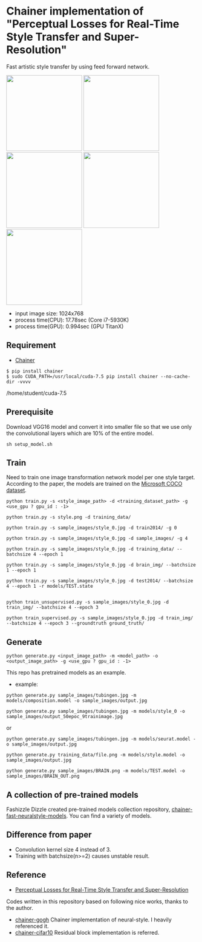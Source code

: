# Chainer implementation of "Perceptual Losses for Real-Time Style Transfer and Super-Resolution"
Fast artistic style transfer by using feed forward network.

<img src="https://raw.githubusercontent.com/yusuketomoto/chainer-fast-neuralstyle/master/sample_images/tubingen.jpg" height="200px">

<img src="https://raw.githubusercontent.com/yusuketomoto/chainer-fast-neuralstyle/master/sample_images/style_1.png" height="200px">
<img src="https://raw.githubusercontent.com/yusuketomoto/chainer-fast-neuralstyle/master/sample_images/output_1.jpg" height="200px">

<img src="https://raw.githubusercontent.com/yusuketomoto/chainer-fast-neuralstyle/master/sample_images/style_2.png" height="200px">
<img src="https://raw.githubusercontent.com/yusuketomoto/chainer-fast-neuralstyle/master/sample_images/output_2.jpg" height="200px">

- input image size: 1024x768
- process time(CPU): 17.78sec (Core i7-5930K)
- process time(GPU): 0.994sec (GPU TitanX)


## Requirement
- [Chainer](https://github.com/pfnet/chainer)
```
$ pip install chainer
$ sudo CUDA_PATH=/usr/local/cuda-7.5 pip install chainer --no-cache-dir -vvvv
```
/home/student/cuda-7.5

## Prerequisite
Download VGG16 model and convert it into smaller file so that we use only the convolutional layers which are 10% of the entire model.
```
sh setup_model.sh
```

## Train
Need to train one image transformation network model per one style target.
According to the paper, the models are trained on the [Microsoft COCO dataset](http://mscoco.org/dataset/#download).
```
python train.py -s <style_image_path> -d <training_dataset_path> -g <use_gpu ? gpu_id : -1>

python train.py -s style.png -d training_data/

python train.py -s sample_images/style_0.jpg -d train2014/ -g 0

python train.py -s sample_images/style_0.jpg -d sample_images/ -g 4

python train.py -s sample_images/style_0.jpg -d training_data/ --batchsize 4 --epoch 1

python train.py -s sample_images/style_0.jpg -d brain_img/ --batchsize 1 --epoch 1

python train.py -s sample_images/style_0.jpg -d test2014/ --batchsize 4 --epoch 1 -r models/TEST.state


python train_unsupervised.py -s sample_images/style_0.jpg -d train_img/ --batchsize 4 --epoch 3

python train_supervised.py -s sample_images/style_0.jpg -d train_img/ --batchsize 4 --epoch 3 --groundtruth ground_truth/
```

## Generate
```
python generate.py <input_image_path> -m <model_path> -o <output_image_path> -g <use_gpu ? gpu_id : -1>
```

This repo has pretrained models as an example.

- example:
```
python generate.py sample_images/tubingen.jpg -m models/composition.model -o sample_images/output.jpg

python generate.py sample_images/tubingen.jpg -m models/style_0 -o sample_images/output_50epoc_9trainimage.jpg
```
or
```
python generate.py sample_images/tubingen.jpg -m models/seurat.model -o sample_images/output.jpg

python generate.py training_data/file.png -m models/style.model -o sample_images/output.jpg

python generate.py sample_images/BRAIN.png -m models/TEST.model -o sample_images/BRAIN_OUT.png
```

## A collection of pre-trained models
Fashizzle Dizzle created pre-trained models collection repository, [chainer-fast-neuralstyle-models](https://github.com/gafr/chainer-fast-neuralstyle-models). You can find a variety of models.

## Difference from paper
- Convolution kernel size 4 instead of 3.
- Training with batchsize(n>=2) causes unstable result.


## Reference
- [Perceptual Losses for Real-Time Style Transfer and Super-Resolution](http://arxiv.org/abs/1603.08155)

Codes written in this repository based on following nice works, thanks to the author.

- [chainer-gogh](https://github.com/mattya/chainer-gogh.git) Chainer implementation of neural-style. I heavily referenced it.
- [chainer-cifar10](https://github.com/mitmul/chainer-cifar10) Residual block implementation is referred.
